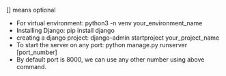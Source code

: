 [] means optional
- For virtual environment: python3 -n venv your_environment_name
- Installing Django: pip install django
- creating a django project: django-admin startproject your_project_name
- To start the server on any port: python manage.py runserver [port_number]
- By default port is 8000, we can use any other number using above command.
  

